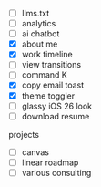 - [ ] llms.txt
- [ ] analytics
- [ ] ai chatbot
- [x] about me
- [x] work timeline
- [ ] view transitions
- [ ] command K
- [x] copy email toast
- [x] theme toggler
- [ ] glassy iOS 26 look
- [ ] download resume

projects

- [ ] canvas
- [ ] linear roadmap
- [ ] various consulting
